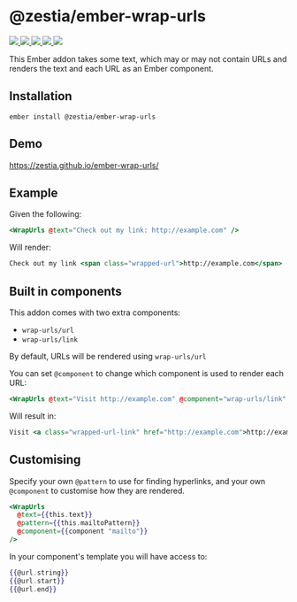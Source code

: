 # @zestia/ember-wrap-urls

<p>
  <a href="http://travis-ci.org/zestia/ember-wrap-urls">
    <img src="https://travis-ci.org/zestia/ember-wrap-urls.svg?branch=master">
  </a>

  <a href="https://david-dm.org/zestia/ember-wrap-urls#badge-embed">
    <img src="https://david-dm.org/zestia/ember-wrap-urls.svg">
  </a>

  <a href="https://david-dm.org/zestia/ember-wrap-urls#dev-badge-embed">
    <img src="https://david-dm.org/zestia/ember-wrap-urls/dev-status.svg">
  </a>

  <a href="https://emberobserver.com/addons/@zestia/ember-wrap-urls">
    <img src="https://emberobserver.com/badges/-zestia-ember-wrap-urls.svg">
  </a>

  <img src="https://img.shields.io/badge/Ember-%3E%3D%203.16-brightgreen">
</p>

This Ember addon takes some text, which may or may not contain URLs and renders the text and each URL as an Ember component.

## Installation

```
ember install @zestia/ember-wrap-urls
```

## Demo

https://zestia.github.io/ember-wrap-urls/

## Example

Given the following:

```hbs
<WrapUrls @text="Check out my link: http://example.com" />
```

Will render:

```hbs
Check out my link <span class="wrapped-url">http://example.com</span>
```

## Built in components

This addon comes with two extra components:

- `wrap-urls/url`
- `wrap-urls/link`

By default, URLs will be rendered using `wrap-urls/url`

You can set `@component` to change which component is used to render each URL:

```hbs
<WrapUrls @text="Visit http://example.com" @component="wrap-urls/link" />
```

Will result in:

```hbs
Visit <a class="wrapped-url-link" href="http://example.com">http://example.com</a>
```

## Customising

Specify your own `@pattern` to use for finding hyperlinks, and your own `@component` to customise how they are rendered.

```hbs
<WrapUrls
  @text={{this.text}}
  @pattern={{this.mailtoPattern}}
  @component={{component "mailto"}}
/>
```

In your component's template you will have access to:

```hbs
{{@url.string}}
{{@url.start}}
{{@url.end}}
```
